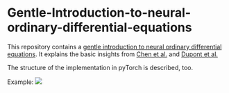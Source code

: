 # Gentle-Introduction-to-neural-ordinary-differential-equations

This repository contains a [gentle introduction to neural ordinary differential equations](neuralODE.md).
It explains the basic insights from [Chen et al.](https://arxiv.org/abs/1806.07366) and [Dupont et al.](https://arxiv.org/abs/1904.01681)

The structure of the implementation in pyTorch is described, too.

Example:
![](assets/ode_demo.gif)

